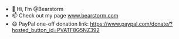 - 👋 Hi, I’m @Bearstorm
- 📫 Check out my page www.bearstorm.com
- 😄 PayPal one-off donation link: https://www.paypal.com/donate/?hosted_button_id=PVATF8G5NZ392


<!---
Bearstorm/Bearstorm is a ✨ special ✨ repository because its `README.md` (this file) appears on your GitHub profile.
You can click the Preview link to take a look at your changes.
--->
